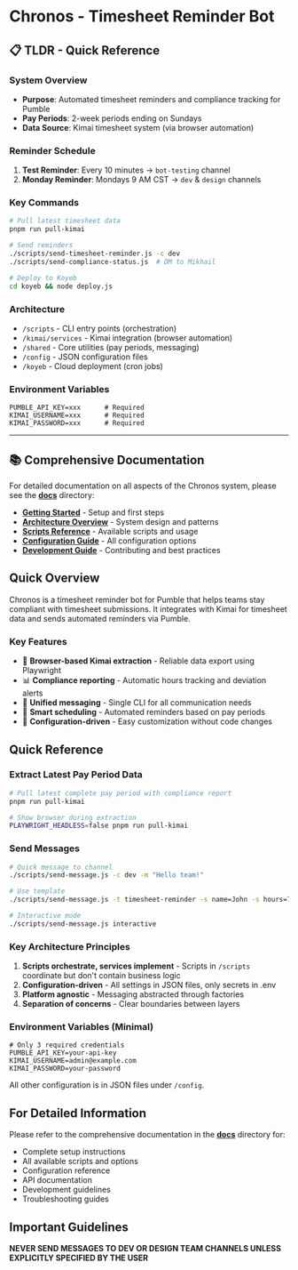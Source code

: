 # Chronos - Timesheet Reminder Bot

## 📋 TLDR - Quick Reference

### System Overview
- **Purpose**: Automated timesheet reminders and compliance tracking for Pumble
- **Pay Periods**: 2-week periods ending on Sundays
- **Data Source**: Kimai timesheet system (via browser automation)

### Reminder Schedule
1. **Test Reminder**: Every 10 minutes → `bot-testing` channel
2. **Monday Reminder**: Mondays 9 AM CST → `dev` & `design` channels

### Key Commands
```bash
# Pull latest timesheet data
pnpm run pull-kimai

# Send reminders
./scripts/send-timesheet-reminder.js -c dev
./scripts/send-compliance-status.js  # DM to Mikhail

# Deploy to Koyeb
cd koyeb && node deploy.js
```

### Architecture
- `/scripts` - CLI entry points (orchestration)
- `/kimai/services` - Kimai integration (browser automation)
- `/shared` - Core utilities (pay periods, messaging)
- `/config` - JSON configuration files
- `/koyeb` - Cloud deployment (cron jobs)

### Environment Variables
```env
PUMBLE_API_KEY=xxx      # Required
KIMAI_USERNAME=xxx      # Required  
KIMAI_PASSWORD=xxx      # Required
```

---

## 📚 Comprehensive Documentation

For detailed documentation on all aspects of the Chronos system, please see the **[docs](./docs)** directory:

- **[Getting Started](./docs/getting-started.md)** - Setup and first steps
- **[Architecture Overview](./docs/architecture.md)** - System design and patterns
- **[Scripts Reference](./docs/scripts.md)** - Available scripts and usage
- **[Configuration Guide](./docs/configuration.md)** - All configuration options
- **[Development Guide](./docs/development.md)** - Contributing and best practices

## Quick Overview

Chronos is a timesheet reminder bot for Pumble that helps teams stay compliant with timesheet submissions. It integrates with Kimai for timesheet data and sends automated reminders via Pumble.

### Key Features

- 🤖 **Browser-based Kimai extraction** - Reliable data export using Playwright
- 📊 **Compliance reporting** - Automatic hours tracking and deviation alerts
- 💬 **Unified messaging** - Single CLI for all communication needs
- 📅 **Smart scheduling** - Automated reminders based on pay periods
- 🔧 **Configuration-driven** - Easy customization without code changes

## Quick Reference

### Extract Latest Pay Period Data

```bash
# Pull latest complete pay period with compliance report
pnpm run pull-kimai

# Show browser during extraction
PLAYWRIGHT_HEADLESS=false pnpm run pull-kimai
```

### Send Messages

```bash
# Quick message to channel
./scripts/send-message.js -c dev -m "Hello team!"

# Use template
./scripts/send-message.js -t timesheet-reminder -s name=John -s hours=75

# Interactive mode
./scripts/send-message.js interactive
```

### Key Architecture Principles

1. **Scripts orchestrate, services implement** - Scripts in `/scripts` coordinate but don't contain business logic
2. **Configuration-driven** - All settings in JSON files, only secrets in .env
3. **Platform agnostic** - Messaging abstracted through factories
4. **Separation of concerns** - Clear boundaries between layers

### Environment Variables (Minimal)

```env
# Only 3 required credentials
PUMBLE_API_KEY=your-api-key
KIMAI_USERNAME=admin@example.com  
KIMAI_PASSWORD=your-password
```

All other configuration is in JSON files under `/config`.

## For Detailed Information

Please refer to the comprehensive documentation in the **[docs](./docs)** directory for:
- Complete setup instructions
- All available scripts and options
- Configuration reference
- API documentation
- Development guidelines
- Troubleshooting guides

## Important Guidelines

**NEVER SEND MESSAGES TO DEV OR DESIGN TEAM CHANNELS UNLESS EXPLICITLY SPECIFIED BY THE USER**